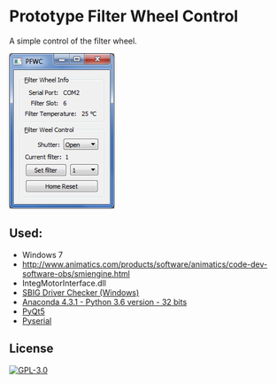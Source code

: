 # Prototype Filter Wheel Control

A simple control of the filter wheel.

![Prototype Filter Wheel Control](https://github.com/pliniopereira/prototype-Filter-Wheel-Control/blob/master/prototype_img.png)

## Used:
  * Windows 7
  * http://www.animatics.com/products/software/animatics/code-dev-software-obs/smiengine.html
  * IntegMotorInterface.dll
  * [SBIG Driver Checker (Windows)](http://diffractionlimited.com/support/sbig-archives/)
  * [Anaconda 4.3.1 - Python 3.6 version - 32 bits](https://www.continuum.io/downloads)
  * [PyQt5](#pyqt5)
  * [Pyserial](#Pyserial)

## License

[![GPL-3.0](https://www.gnu.org/graphics/gplv3-127x51.png)](https://www.gnu.org/licenses/quick-guide-gplv3.html)